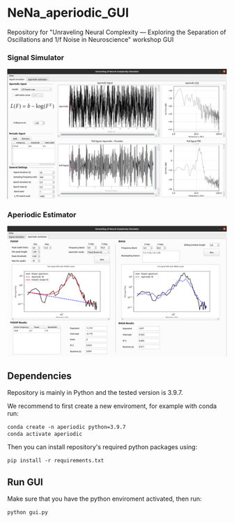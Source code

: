 # NeNa_aperiodic_GUI
Repository for "Unraveling Neural Complexity — Exploring the Separation of Oscillations and 1/f Noise in Neuroscience" workshop GUI 

### Signal Simulator
![](https://github.com/Farzin-Negahbani/NeNa_aperiodic_GUI/blob/main/resources/signal_simulator.png)

### Aperiodic Estimator
![](https://github.com/Farzin-Negahbani/NeNa_aperiodic_GUI/blob/main/resources/aperiodic_estimator.png)

## Dependencies 
Repository is mainly in Python and the tested version is 3.9.7.

We recommend to first create a new enviroment, for example with conda run:

```Shell
conda create -n aperiodic python=3.9.7
conda activate aperiodic
```

Then you can install repository's required python packages using:

```Shell
pip install -r requirements.txt
```

## Run GUI
Make sure that you have the python enviroment activated, then run:
```Shell
python gui.py
```
